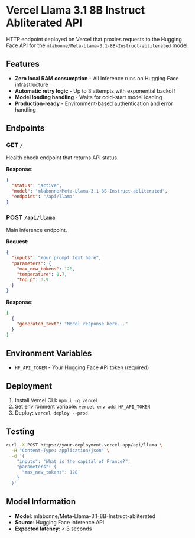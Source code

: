 # Vercel Llama 3.1 8B Instruct Abliterated API

HTTP endpoint deployed on Vercel that proxies requests to the Hugging Face API for the `mlabonne/Meta-Llama-3.1-8B-Instruct-abliterated` model.

## Features

- **Zero local RAM consumption** - All inference runs on Hugging Face infrastructure
- **Automatic retry logic** - Up to 3 attempts with exponential backoff
- **Model loading handling** - Waits for cold-start model loading
- **Production-ready** - Environment-based authentication and error handling

## Endpoints

### GET `/`
Health check endpoint that returns API status.

**Response:**
```json
{
  "status": "active",
  "model": "mlabonne/Meta-Llama-3.1-8B-Instruct-abliterated",
  "endpoint": "/api/llama"
}
```

### POST `/api/llama`
Main inference endpoint.

**Request:**
```json
{
  "inputs": "Your prompt text here",
  "parameters": {
    "max_new_tokens": 128,
    "temperature": 0.7,
    "top_p": 0.9
  }
}
```

**Response:**
```json
[
  {
    "generated_text": "Model response here..."
  }
]
```

## Environment Variables

- `HF_API_TOKEN` - Your Hugging Face API token (required)

## Deployment

1. Install Vercel CLI: `npm i -g vercel`
2. Set environment variable: `vercel env add HF_API_TOKEN`
3. Deploy: `vercel deploy --prod`

## Testing

```bash
curl -X POST https://your-deployment.vercel.app/api/llama \
  -H "Content-Type: application/json" \
  -d '{
    "inputs": "What is the capital of France?",
    "parameters": {
      "max_new_tokens": 128
    }
  }'
```

## Model Information

- **Model**: mlabonne/Meta-Llama-3.1-8B-Instruct-abliterated
- **Source**: Hugging Face Inference API
- **Expected latency**: < 3 seconds

